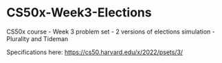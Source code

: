 # CS50x-Week3-Elections

CS50x course - Week 3 problem set - 2 versions of elections simulation - Plurality and Tideman

Specifications here: https://cs50.harvard.edu/x/2022/psets/3/
